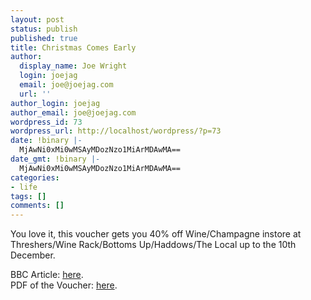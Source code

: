 ```yaml
---
layout: post
status: publish
published: true
title: Christmas Comes Early
author:
  display_name: Joe Wright
  login: joejag
  email: joe@joejag.com
  url: ''
author_login: joejag
author_email: joe@joejag.com
wordpress_id: 73
wordpress_url: http://localhost/wordpress/?p=73
date: !binary |-
  MjAwNi0xMi0wMSAyMDozNzo1MiArMDAwMA==
date_gmt: !binary |-
  MjAwNi0xMi0wMSAyMDozNzo1MiArMDAwMA==
categories:
- life
tags: []
comments: []
---
```

<p>You love it, this voucher gets you 40% off Wine/Champagne instore at Threshers/Wine Rack/Bottoms Up/Haddows/The Local up to the 10th December.</p>
<p>BBC Article: <a href="http://news.bbc.co.uk/1/hi/business/6198828.stm">here</a>.<br />
PDF of the Voucher: <a href="http://www.joejag.com/archive/ThreshersCoupon.pdf">here</a>.</p>
